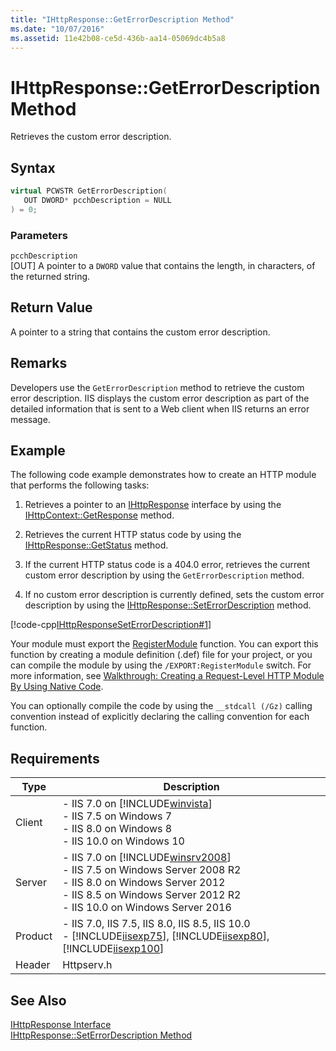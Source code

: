 ```yaml
---
title: "IHttpResponse::GetErrorDescription Method"
ms.date: "10/07/2016"
ms.assetid: 11e42b08-ce5d-436b-aa14-05069dc4b5a8
---
```

# IHttpResponse::GetErrorDescription Method
Retrieves the custom error description.  
  
## Syntax  
  
```cpp  
virtual PCWSTR GetErrorDescription(  
   OUT DWORD* pcchDescription = NULL  
) = 0;  
```  
  
### Parameters  
 `pcchDescription`  
 [OUT] A pointer to a `DWORD` value that contains the length, in characters, of the returned string.  
  
## Return Value  
 A pointer to a string that contains the custom error description.  
  
## Remarks  
 Developers use the `GetErrorDescription` method to retrieve the custom error description. IIS displays the custom error description as part of the detailed information that is sent to a Web client when IIS returns an error message.  
  
## Example  
 The following code example demonstrates how to create an HTTP module that performs the following tasks:  
  
1.  Retrieves a pointer to an [IHttpResponse](../../web-development-reference/native-code-api-reference/ihttpresponse-interface.md) interface by using the [IHttpContext::GetResponse](../../web-development-reference/native-code-api-reference/ihttpcontext-getresponse-method.md) method.  
  
2.  Retrieves the current HTTP status code by using the [IHttpResponse::GetStatus](../../web-development-reference/native-code-api-reference/ihttpresponse-getstatus-method.md) method.  
  
3.  If the current HTTP status code is a 404.0 error, retrieves the current custom error description by using the `GetErrorDescription` method.  
  
4.  If no custom error description is currently defined, sets the custom error description by using the [IHttpResponse::SetErrorDescription](../../web-development-reference/native-code-api-reference/ihttpresponse-seterrordescription-method.md) method.  
  
 [!code-cpp[IHttpResponseSetErrorDescription#1](../../../samples/snippets/cpp/VS_Snippets_IIS/IIS7/IHttpResponseSetErrorDescription/cpp/IHttpResponseSetErrorDescription.cpp#1)]  
  
 Your module must export the [RegisterModule](../../web-development-reference/native-code-api-reference/pfn-registermodule-function.md) function. You can export this function by creating a module definition (.def) file for your project, or you can compile the module by using the `/EXPORT:RegisterModule` switch. For more information, see [Walkthrough: Creating a Request-Level HTTP Module By Using Native Code](../../web-development-reference/native-code-development-overview/walkthrough-creating-a-request-level-http-module-by-using-native-code.md).  
  
 You can optionally compile the code by using the `__stdcall (/Gz)` calling convention instead of explicitly declaring the calling convention for each function.  
  
## Requirements  
  
|Type|Description|  
|----------|-----------------|  
|Client|-   IIS 7.0 on [!INCLUDE[winvista](../../wmi-provider/includes/winvista-md.md)]<br />-   IIS 7.5 on Windows 7<br />-   IIS 8.0 on Windows 8<br />-   IIS 10.0 on Windows 10|  
|Server|-   IIS 7.0 on [!INCLUDE[winsrv2008](../../wmi-provider/includes/winsrv2008-md.md)]<br />-   IIS 7.5 on Windows Server 2008 R2<br />-   IIS 8.0 on Windows Server 2012<br />-   IIS 8.5 on Windows Server 2012 R2<br />-   IIS 10.0 on Windows Server 2016|  
|Product|-   IIS 7.0, IIS 7.5, IIS 8.0, IIS 8.5, IIS 10.0<br />-   [!INCLUDE[iisexp75](../../web-development-reference/native-code-api-reference/includes/iisexp75-md.md)], [!INCLUDE[iisexp80](../../web-development-reference/native-code-api-reference/includes/iisexp80-md.md)], [!INCLUDE[iisexp100](../../web-development-reference/native-code-api-reference/includes/iisexp100-md.md)]|  
|Header|Httpserv.h|  
  
## See Also  
 [IHttpResponse Interface](../../web-development-reference/native-code-api-reference/ihttpresponse-interface.md)   
 [IHttpResponse::SetErrorDescription Method](../../web-development-reference/native-code-api-reference/ihttpresponse-seterrordescription-method.md)
